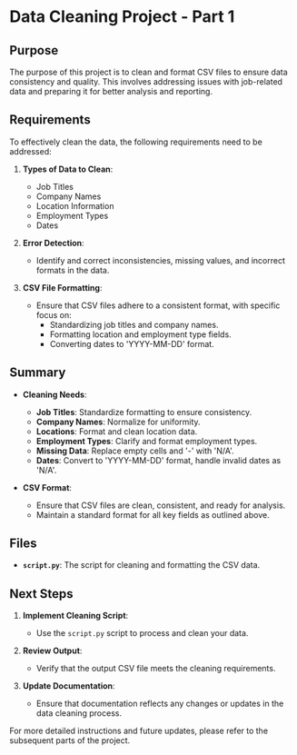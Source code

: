 # Data Cleaning Project - Part 1

## Purpose

The purpose of this project is to clean and format CSV files to ensure data consistency and quality. This involves addressing issues with job-related data and preparing it for better analysis and reporting.

## Requirements

To effectively clean the data, the following requirements need to be addressed:

1. **Types of Data to Clean**:
   - Job Titles
   - Company Names
   - Location Information
   - Employment Types
   - Dates

2. **Error Detection**:
   - Identify and correct inconsistencies, missing values, and incorrect formats in the data.

3. **CSV File Formatting**:
   - Ensure that CSV files adhere to a consistent format, with specific focus on:
     - Standardizing job titles and company names.
     - Formatting location and employment type fields.
     - Converting dates to 'YYYY-MM-DD' format.

## Summary

- **Cleaning Needs**:
  - **Job Titles**: Standardize formatting to ensure consistency.
  - **Company Names**: Normalize for uniformity.
  - **Locations**: Format and clean location data.
  - **Employment Types**: Clarify and format employment types.
  - **Missing Data**: Replace empty cells and '-' with 'N/A'.
  - **Dates**: Convert to 'YYYY-MM-DD' format, handle invalid dates as 'N/A'.

- **CSV Format**:
  - Ensure that CSV files are clean, consistent, and ready for analysis.
  - Maintain a standard format for all key fields as outlined above.

## Files

- **`script.py`**: The script for cleaning and formatting the CSV data.

## Next Steps

1. **Implement Cleaning Script**:
   - Use the `script.py` script to process and clean your data.

2. **Review Output**:
   - Verify that the output CSV file meets the cleaning requirements.

3. **Update Documentation**:
   - Ensure that documentation reflects any changes or updates in the data cleaning process.

For more detailed instructions and future updates, please refer to the subsequent parts of the project.
